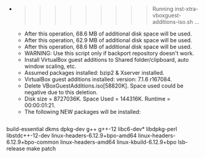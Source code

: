 * >>>>>>>>> Running inst-xtra-vboxguest-additions-iso.sh ...
  * After this operation, 68.6 MB of additional disk space will be used.
  * After this operation, 62.9 MB of additional disk space will be used.
  * After this operation, 68.6 MB of additional disk space will be used.
  * WARNING: Use this script only if backport repository doesn't work.
  * Install VirtualBox guest additions to Shared folder/clipboard, auto window scaling, etc.
  * Assumed packages installed: bzip2 & Xserver installed.
  * VirtualBox guest additions installed: version: 7.1.6 r167084.
  * Delete VBoxGuestAdditions.iso[58820K]. Space used could be negative due to this deletion.
  * Disk size = 8727036K. Space Used = 144316K. Runtime = 00:00:01:21.
  * The following NEW packages will be installed:
  ```bash
build-essential dkms dpkg-dev g++ g++-12
libc6-dev* libdpkg-perl libstdc++-12-dev linux-headers-6.12.9+bpo-amd64 linux-headers-6.12.9+bpo-common
linux-headers-amd64 linux-kbuild-6.12.9+bpo lsb-release make patch
  ```
